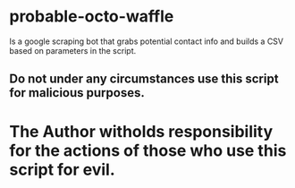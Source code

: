 ﻿# probable-octo-waffle
Is a google scraping bot that grabs potential contact info and builds a CSV based on parameters in the script.

## Do not under any circumstances use this script for malicious purposes. 
# The Author witholds responsibility for the actions of those who use this script for evil.
